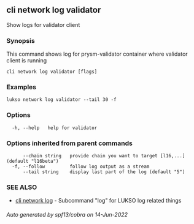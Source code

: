 ## cli network log validator

Show logs for validator client

### Synopsis

This command shows log for prysm-validator container where validator client is running

```
cli network log validator [flags]
```

### Examples

```
lukso network log validator --tail 30 -f
```

### Options

```
  -h, --help   help for validator
```

### Options inherited from parent commands

```
      --chain string   provide chain you want to target [l16,...] (default "l16beta")
  -f, --follow         follow log output as a stream
      --tail string    display last part of the log (default "5")
```

### SEE ALSO

* [cli network log](cli_network_log.md)	 - Subcommand "log" for LUKSO log related things

###### Auto generated by spf13/cobra on 14-Jun-2022
